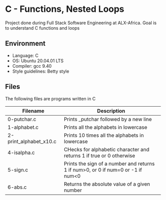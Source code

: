 # C - Functions, Nested Loops
Project done during Full Stack Software Engineering at ALX-Africa. Goal is to understand C functions and loops

## Environment
* Language: C
* OS: Ubuntu 20.04.01 LTS
* Compiler: gcc 9.40
* Style guidelines: Betty style

## Files
The following files are programs written in C

Filename | Description
--- | ---
0-putchar.c | Prints _putchar followed by a new line
1-alphabet.c | Prints all the alphabets in lowercase
2-print_alphabet_x10.c | Prints 10 times all the alphabets in lowercase
4-isalpha.c | CHecks for alphabetic character and returns 1 if true or 0 otherwise
5-sign.c | Prints the sign of a number and returns 1 if num>0, or 0 if num=0 or -1 if num<0
6-abs.c | Returns the absolute value of a given number
